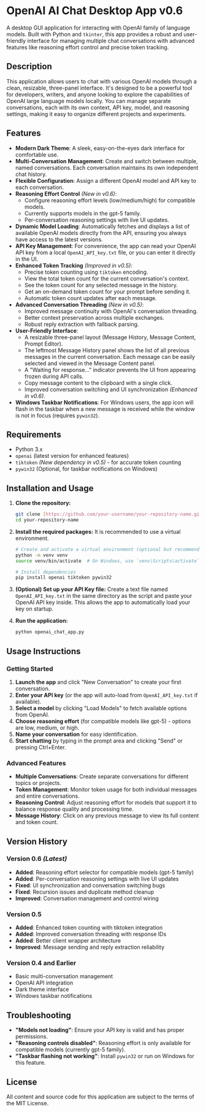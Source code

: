 # OpenAI AI Chat Desktop App v0.6

A desktop GUI application for interacting with OpenAI family of language models. Built with Python and `tkinter`, this app provides a robust and user-friendly interface for managing multiple chat conversations with advanced features like reasoning effort control and precise token tracking.

## Description

This application allows users to chat with various OpenAI models through a clean, resizable, three-panel interface. It's designed to be a powerful tool for developers, writers, and anyone looking to explore the capabilities of OpenAI large language models locally. You can manage separate conversations, each with its own context, API key, model, and reasoning settings, making it easy to organize different projects and experiments.

## Features

* **Modern Dark Theme**: A sleek, easy-on-the-eyes dark interface for comfortable use.
* **Multi-Conversation Management**: Create and switch between multiple, named conversations. Each conversation maintains its own independent chat history.
* **Flexible Configuration**: Assign a different OpenAI model and API key to each conversation.
* **Reasoning Effort Control** *(New in v0.6)*: 
    * Configure reasoning effort levels (low/medium/high) for compatible models.
    * Currently supports models in the gpt-5 family.
    * Per-conversation reasoning settings with live UI updates.
* **Dynamic Model Loading**: Automatically fetches and displays a list of available OpenAI models directly from the API, ensuring you always have access to the latest versions.
* **API Key Management**: For convenience, the app can read your OpenAI API key from a local `OpenAI_API_key.txt` file, or you can enter it directly in the UI.
* **Enhanced Token Tracking** *(Improved in v0.5)*:
    * Precise token counting using `tiktoken` encoding.
    * View the total token count for the current conversation's context.
    * See the token count for any selected message in the history.
    * Get an on-demand token count for your prompt before sending it.
    * Automatic token count updates after each message.
* **Advanced Conversation Threading** *(New in v0.5)*:
    * Improved message continuity with OpenAI's conversation threading.
    * Better context preservation across multiple exchanges.
    * Robust reply extraction with fallback parsing.
* **User-Friendly Interface**:
    * A resizable three-panel layout (Message History, Message Content, Prompt Editor).
    * The leftmost Message History panel shows the list of all previous messages in the current conversation. Each message can be easily selected and viewed in the Message Content panel.
    * A "Waiting for response..." indicator prevents the UI from appearing frozen during API calls.
    * Copy message content to the clipboard with a single click.
    * Improved conversation switching and UI synchronization *(Enhanced in v0.6)*.
* **Windows Taskbar Notifications**: For Windows users, the app icon will flash in the taskbar when a new message is received while the window is not in focus (requires `pywin32`).

## Requirements

* Python 3.x
* `openai` (latest version for enhanced features)
* `tiktoken` *(New dependency in v0.5)* - for accurate token counting
* `pywin32` (Optional, for taskbar notifications on Windows)

## Installation and Usage

1.  **Clone the repository:**
    ```bash
    git clone [https://github.com/your-username/your-repository-name.git](https://github.com/your-username/your-repository-name.git)
    cd your-repository-name
    ```

2.  **Install the required packages:**
    It is recommended to use a virtual environment.
    ```bash
    # Create and activate a virtual environment (optional but recommended)
    python -m venv venv
    source venv/bin/activate  # On Windows, use `venv\Scripts\activate`

    # Install dependencies
    pip install openai tiktoken pywin32
    ```

3.  **(Optional) Set up your API Key file:**
    Create a text file named `OpenAI_API_key.txt` in the same directory as the script and paste your OpenAI API key inside. This allows the app to automatically load your key on startup.

4.  **Run the application:**
    ```bash
    python openai_chat_app.py
    ```

## Usage Instructions

### Getting Started
1. **Launch the app** and click "New Conversation" to create your first conversation.
2. **Enter your API key** (or the app will auto-load from `OpenAI_API_key.txt` if available).
3. **Select a model** by clicking "Load Models" to fetch available options from OpenAI.
4. **Choose reasoning effort** (for compatible models like gpt-5) - options are low, medium, or high.
5. **Name your conversation** for easy identification.
6. **Start chatting** by typing in the prompt area and clicking "Send" or pressing Ctrl+Enter.

### Advanced Features
* **Multiple Conversations**: Create separate conversations for different topics or projects.
* **Token Management**: Monitor token usage for both individual messages and entire conversations.
* **Reasoning Control**: Adjust reasoning effort for models that support it to balance response quality and processing time.
* **Message History**: Click on any previous message to view its full content and token count.

## Version History

### Version 0.6 *(Latest)*
- **Added**: Reasoning effort selector for compatible models (gpt-5 family)
- **Added**: Per-conversation reasoning settings with live UI updates
- **Fixed**: UI synchronization and conversation switching bugs
- **Fixed**: Recursion issues and duplicate method cleanup
- **Improved**: Conversation management and control wiring

### Version 0.5
- **Added**: Enhanced token counting with tiktoken integration
- **Added**: Improved conversation threading with response IDs
- **Added**: Better client wrapper architecture
- **Improved**: Message sending and reply extraction reliability

### Version 0.4 and Earlier
- Basic multi-conversation management
- OpenAI API integration
- Dark theme interface
- Windows taskbar notifications

## Troubleshooting

* **"Models not loading"**: Ensure your API key is valid and has proper permissions.
* **"Reasoning controls disabled"**: Reasoning effort is only available for compatible models (currently gpt-5 family).
* **"Taskbar flashing not working"**: Install `pywin32` or run on Windows for this feature.

## License

All content and source code for this application are subject to the terms of the MIT License.